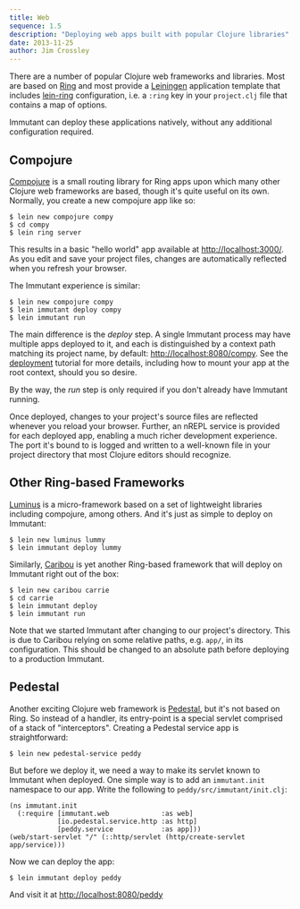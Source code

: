 ```yaml
---
title: Web
sequence: 1.5
description: "Deploying web apps built with popular Clojure libraries"
date: 2013-11-25
author: Jim Crossley
---
```


There are a number of popular Clojure web frameworks and libraries.
Most are based on [Ring] and most provide a [Leiningen] application
template that includes [lein-ring] configuration, i.e. a `:ring` key
in your `project.clj` file that contains a map of options.

Immutant can deploy these applications natively, without any
additional configuration required.

## Compojure

[Compojure] is a small routing library for Ring apps upon which many
other Clojure web frameworks are based, though it's quite useful on
its own. Normally, you create a new compojure app like so:

    $ lein new compojure compy
    $ cd compy
    $ lein ring server

This results in a basic "hello world" app available at
<http://localhost:3000/>. As you edit and save your project files,
changes are automatically reflected when you refresh your browser.

The Immutant experience is similar:

    $ lein new compojure compy
    $ lein immutant deploy compy
    $ lein immutant run

The main difference is the *deploy* step. A single Immutant process
may have multiple apps deployed to it, and each is distinguished by a
context path matching its project name, by default:
<http://localhost:8080/compy>. See the [deployment] tutorial for more
details, including how to mount your app at the root context, should
you so desire.

By the way, the *run* step is only required if you don't already have
Immutant running.

Once deployed, changes to your project's source files are reflected
whenever you reload your browser. Further, an nREPL service is
provided for each deployed app, enabling a much richer development
experience. The port it's bound to is logged and written to a
well-known file in your project directory that most Clojure editors
should recognize.

## Other Ring-based Frameworks

[Luminus] is a micro-framework based on a set of lightweight
libraries including compojure, among others. And it's just as simple
to deploy on Immutant:

    $ lein new luminus lummy
    $ lein immutant deploy lummy

Similarly, [Caribou] is yet another Ring-based framework that will
deploy on Immutant right out of the box:

    $ lein new caribou carrie
    $ cd carrie
    $ lein immutant deploy
    $ lein immutant run

Note that we started Immutant after changing to our project's
directory. This is due to Caribou relying on some relative paths, e.g.
`app/`, in its configuration. This should be changed to an absolute
path before deploying to a production Immutant.

## Pedestal

Another exciting Clojure web framework is [Pedestal], but it's not
based on Ring. So instead of a handler, its entry-point is a special
servlet comprised of a stack of "interceptors". Creating a Pedestal
service app is straightforward:

    $ lein new pedestal-service peddy

But before we deploy it, we need a way to make its servlet known to
Immutant when deployed. One simple way is to add an `immutant.init`
namespace to our app. Write the following to
`peddy/src/immutant/init.clj`:

    (ns immutant.init
      (:require [immutant.web             :as web]
                [io.pedestal.service.http :as http]
                [peddy.service            :as app]))
    (web/start-servlet "/" (::http/servlet (http/create-servlet app/service)))

Now we can deploy the app:

    $ lein immutant deploy peddy

And visit it at <http://localhost:8080/peddy>


[deployment]: ../deploying/
[lein-ring]: https://github.com/weavejester/lein-ring
[Ring]: https://github.com/ring-clojure/ring
[Leiningen]: https://github.com/technomancy/leiningen
[Compojure]: https://github.com/weavejester/compojure
[Luminus]: http://www.luminusweb.net/
[Pedestal]: http://pedestal.io/
[Caribou]: http://caribou.github.io/caribou/
